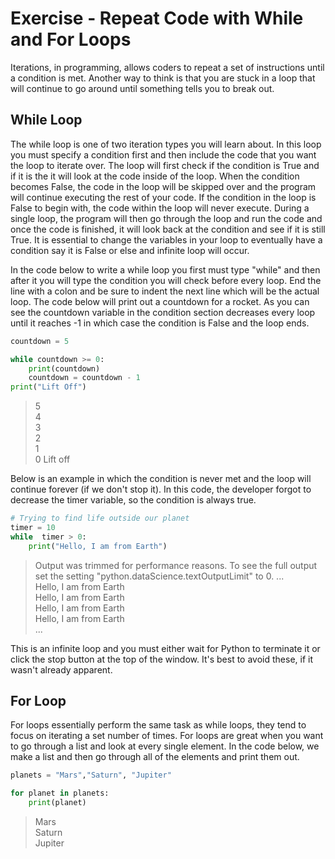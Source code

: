 # Exercise - Repeat Code with While and For Loops

Iterations, in programming, allows coders to repeat a set of instructions until a condition is met. Another way to think is that you are stuck in a loop that will continue to go around until something tells you to break out.

## While Loop

The while loop is one of two iteration types you will learn about. In this loop you must specify a condition first and then include the code that you want the loop to iterate over. The loop will first check if the condition is True and if it is the it will look at the code inside of the loop. When the condition becomes False, the code in the loop will be skipped over and the program will continue executing the rest of your code. If the condition in the loop is False to begin with, the code within the loop will never execute. During a single loop, the program will then go through the loop and run the code and once the code is finished, it will look back at the condition and see if it is still True. It is essential to change the variables in your loop to eventually have a condition say it is False or else and infinite loop will occur.

In the code below to write a while loop you first must type "while" and then after it you will type the condition you will check before every loop. End the line with a colon and be sure to indent the next line which will be the actual loop. The code below will print out a countdown for a rocket. As you can see the countdown variable in the condition section decreases every loop until it reaches -1 in which case the condition is False and the loop ends.

```python
countdown = 5

while countdown >= 0:
    print(countdown)
    countdown = countdown - 1  
print("Lift Off")
```

>5  
>4  
>3  
>2  
>1  
>0
>Lift off

Below is an example in which the condition is never met and the loop will continue forever (if we don't stop it). In this code, the developer forgot to decrease the timer variable, so the condition is always true.

```python
# Trying to find life outside our planet
timer = 10
while  timer > 0:
    print("Hello, I am from Earth")
```

>Output was trimmed for performance reasons.
To see the full output set the setting "python.dataScience.textOutputLimit" to 0.
...  
>Hello, I am from Earth  
>Hello, I am from Earth  
>Hello, I am from Earth  
>Hello, I am from Earth  
...

This is an infinite loop and you must either wait for Python to terminate it or click the stop button at the top of the window. It's best to avoid these, if it wasn't already apparent.

## For Loop

For loops essentially perform the same task as while loops, they tend to focus on iterating a set number of times. For loops are great when you want to go through a list and look at every single element. In the code below, we make a list and then go through all of the elements and print them out.

```python
planets = "Mars","Saturn", "Jupiter"

for planet in planets:
    print(planet)
```

>Mars  
>Saturn  
>Jupiter  
